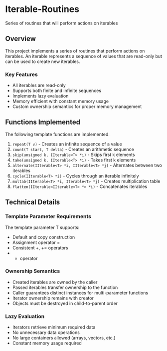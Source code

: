 # Iterable-Routines  
Series of routines that will perform actions on iterables  

## Overview

This project implements a series of routines that perform actions on iterables. An iterable represents a sequence of values that are read-only but can be used to create new iterables.

### Key Features

- All iterables are read-only
- Supports both finite and infinite sequences
- Implements lazy evaluation
- Memory efficient with constant memory usage
- Custom ownership semantics for proper memory management

## Functions Implemented

The following template functions are implemented:

1. `repeat(T v)` - Creates an infinite sequence of a value
2. `count(T start, T delta)` - Creates an arithmetic sequence
3. `skip(unsigned k, IIterable<T> *i)` - Skips first k elements
4. `take(unsigned k, IIterable<T> *i)` - Takes first k elements
5. `alternate(IIterable<T> *i, IIterable<T> *j)` - Alternates between two iterables
6. `cycle(IIterable<T> *i)` - Cycles through an iterable infinitely
7. `multab(IIterable<T> *i, Iterable<T> *j)` - Creates multiplication table
8. `flatten(IIterable<IIterable<T> *> *i)` - Concatenates iterables

## Technical Details

### Template Parameter Requirements

The template parameter T supports:
- Default and copy construction
- Assignment operator =
- Consistent +, += operators
- * operator

### Ownership Semantics

- Created iterables are owned by the caller
- Passed iterables transfer ownership to the function
- Caller guarantees distinct instances for multi-parameter functions
- Iterator ownership remains with creator
- Objects must be destroyed in child-to-parent order

### Lazy Evaluation

- Iterators retrieve minimum required data
- No unnecessary data operations
- No large containers allowed (arrays, vectors, etc.)
- Constant memory usage required
